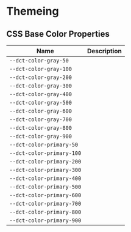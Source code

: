 # Themeing

## CSS Base Color Properties

| Name                      | Description |
| ------------------------- | ----------- |
| `--dct-color-gray-50`     |             |
| `--dct-color-gray-100`    |             |
| `--dct-color-gray-200`    |             |
| `--dct-color-gray-300`    |             |
| `--dct-color-gray-400`    |             |
| `--dct-color-gray-500`    |             |
| `--dct-color-gray-600`    |             |
| `--dct-color-gray-700`    |             |
| `--dct-color-gray-800`    |             |
| `--dct-color-gray-900`    |             |
| `--dct-color-primary-50`  |             |
| `--dct-color-primary-100` |             |
| `--dct-color-primary-200` |             |
| `--dct-color-primary-300` |             |
| `--dct-color-primary-400` |             |
| `--dct-color-primary-500` |             |
| `--dct-color-primary-600` |             |
| `--dct-color-primary-700` |             |
| `--dct-color-primary-800` |             |
| `--dct-color-primary-900` |             |
